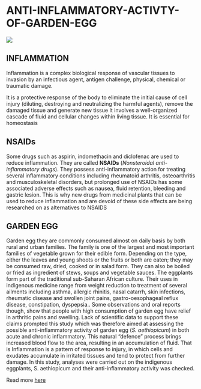 # ANTI-INFLAMMATORY-ACTIVTY-OF-GARDEN-EGG
![](Garden_egg.png)

## INFLAMMATION 
Inflammation is a complex biological response of vascular tissues to invasion by an infectious agent, antigen challenge, physical, chemical or traumatic damage.

It is a protective response of the body to eliminate the initial cause of cell injury (diluting, destroying and neutralizing the harmful agents), remove the damaged tissue and generate new tissue It involves a well-organized cascade of fluid and cellular changes within living tissue. It is essential for homeostasis

## NSAIDs
Some drugs such as aspirin, indomethacin and diclofenac are used to reduce inflammation. They are called **NSAIDs** (*Nonsteroidal anti-inflammatory drugs*). They possess anti-inflammatory action for treating several inflammatory conditions including rheumatoid arthritis, osteoarthritis and musculoskeletal disorders, but prolonged use of NSAIDs has some associated adverse effects such as nausea, fluid retention, bleeding and gastric lesion.
This is why new drugs from medicinal plants that can be used to reduce inflammation and are devoid of these side effects are being researched on as alternatives to NSAIDS

## GARDEN EGG
Garden egg they are commonly consumed almost on daily basis by both rural and urban families. The family is one of the largest and most important families of vegetable grown for their edible form.  Depending on the type, either the leaves and young shoots or the fruits or both are eaten; they may be consumed raw, dried, cooked or in salad form. They can also be boiled or fried as ingredient of stews, soups and vegetable sauces. 
The eggplants form part of the traditional sub-Saharan African culture. Their uses in indigenous medicine range from weight reduction to treatment of several ailments including asthma, allergic rhinitis, nasal catarrh, skin infections, rheumatic disease and swollen joint pains, gastro-oesophageal reflux disease, constipation, dyspepsia.. 
Some observations and oral reports though, show that people with high consumption of garden egg have relief in arthritic pains and swelling. Lack of scientific data to support these claims prompted this study which was therefore aimed at assessing the possible anti-inflammatory activity of garden egg (_S. aethiopicum_) in both acute and chronic inflammatory. This natural “defence” process brings increased blood flow to the area, resulting in an accumulation of fluid. That is Inflammation is a pattern of response to injury, in which cells and exudates accumulate in irritated tissues and tend to protect from further damage.
In this study, analyses were carried out on the indigenous eggplants, S. aethiopicum and their anti-inflammatory activity was checked.

Read more [here](https://drive.google.com/file/d/1ABrwtsIz0ULwNoQWMSwaadHfzkjYJM5X/view?usp=sharing)
